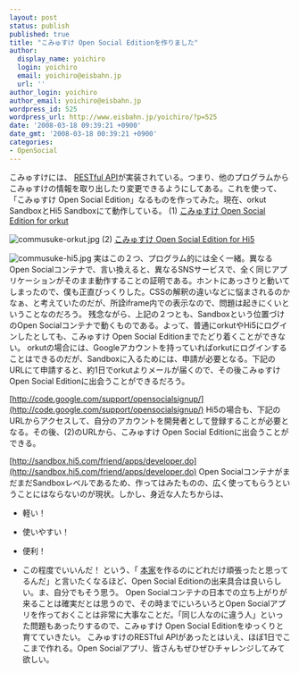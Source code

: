 ```yaml
---
layout: post
status: publish
published: true
title: "こみゅすけ Open Social Editionを作りました"
author:
  display_name: yoichiro
  login: yoichiro
  email: yoichiro@eisbahn.jp
  url: ''
author_login: yoichiro
author_email: yoichiro@eisbahn.jp
wordpress_id: 525
wordpress_url: http://www.eisbahn.jp/yoichiro/?p=525
date: '2008-03-18 09:39:21 +0900'
date_gmt: '2008-03-18 00:39:21 +0900'
categories:
- OpenSocial
---
```


こみゅすけには、
[RESTful API](http://www.eisbahn.jp/trac/commusuke/wiki/rest)が実装されている。つまり、他のプログラムからこみゅすけの情報を取り出したり変更できるようにしてある。これを使って、「こみゅすけ Open Social Edition」なるものを作ってみた。現在、orkut SandboxとHi5 Sandboxにて動作している。
(1) 
[こみゅすけ Open Social Edition for orkut](http://sandbox.orkut.com/Application.aspx?uid=10282491718911054278&appId=473635203448)

![commusuke-orkut.jpg](http://www.eisbahn.jp/yoichiro/images/commusuke-orkut.jpg)
(2) 
[こみゅすけ Open Social Edition for Hi5](http://207990126.sandbox.hi5.com/friend/apps/entry/www.eisbahn.jp:3001/10.xml?view=canvas&from=devhome&)

![commusuke-hi5.jpg](http://www.eisbahn.jp/yoichiro/images/commusuke-hi5.jpg)
実はこの２つ、プログラム的には全く一緒。異なるOpen Socialコンテナで、言い換えると、異なるSNSサービスで、全く同じアプリケーションがそのまま動作することの証明である。ホントにあっさりと動いてしまったので、僕も正直びっくりした。CSSの解釈の違いなどに悩まされるのかなぁ、と考えていたのだが、所詮iframe内での表示なので、問題は起きにくいということなのだろう。
残念ながら、上記の２つとも、Sandboxという位置づけのOpen Socialコンテナで動くものである。よって、普通にorkutやHi5にログインしたとしても、こみゅすけ Open Social Editionまでたどり着くことができない。
orkutの場合には、Googleアカウントを持っていればorkutにログインすることはできるのだが、Sandboxに入るためには、申請が必要となる。下記のURLにて申請すると、約1日でorkutよりメールが届くので、その後こみゅすけ Open Social Editionに出会うことができるだろう。

[http://code.google.com/support/opensocialsignup/](http://code.google.com/support/opensocialsignup/)
Hi5の場合も、下記のURLからアクセスして、自分のアカウントを開発者として登録することが必要となる。その後、(2)のURLから、こみゅすけ Open Social Editionに出会うことができる。

[http://sandbox.hi5.com/friend/apps/developer.do](http://sandbox.hi5.com/friend/apps/developer.do)
Open SocialコンテナがまだまだSandboxレベルであるため、作ってはみたものの、広く使ってもらうということにはならないのが現状。しかし、身近な人たちからは、

* 軽い！

* 使いやすい！

* 便利！

* この程度でいいんだ！
という、「
[本家](http://commusuke.eisbahn.jp/)を作るのにどれだけ頑張ったと思ってるんだ」と言いたくなるほど、Open Social Editionの出来具合は良いらしい。ま、自分でもそう思う。
Open Socialコンテナの日本での立ち上がりが来ることは確実だとは思うので、その時までにいろいろとOpen Socialアプリを作っておくことは非常に大事なことだ。「同じ人なのに違う人」といった問題もあったりするので、こみゅすけ Open Social Editionをゆっくりと育てていきたい。
こみゅすけのRESTful APIがあったとはいえ、ほぼ1日でここまで作れる。Open Socialアプリ、皆さんもぜひぜひチャレンジしてみて欲しい。

